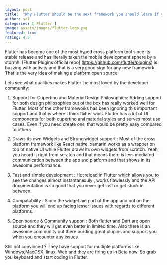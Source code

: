 ```yaml
---
layout: post
title:  "Why Flutter should be the next framework you should learn if you are into mobile development"
author: sal
categories: [ Flutter ]
image: assets/images/flutter-logo.png
featured: true
rating: 4.5
---
```



Flutter has become one of the most hyped cross platform tool since its stable release and has literally taken the mobile development sphere by a storm!!. [Flutter Plugins official repo] (https://github.com/flutter/plugins) is buzzing with activity and that is a very good sign for any new framework. That is the very idea of making a platform open source 



Lets see what qualities makes Flutter the most loved by the developer community:

1. Support for Cupertino and Material Design Philosophies: Adding support for both design philosophies out of the box has really worked well for Flutter. Most of the other frameworks             has been ignoring this important support and that is where I think flutter wins. Flutter has a lot of UI components for both cupertino and material styles and serves most use cases. Even if you need create one, that would be pretty easy compared to others

2. Draws its own Widgets and Strong widget support : Most of the cross platform framework like React native, xamarin works as a wrapper on top of native UI while Flutter draws its own widgets from scratch. Yeah, you heard it right from scratch and that means there is less mediated communication between the app and platform and that shows in its awesome performance.

3. Fast and simple development : Hot reload in Flutter which allows you to see the changes almost instantaneouly , works flawlessly and the API documentation is so good that you never get lost or get stuck in between. 

4. Compatability : Since the widget are part of the app and not on the platform you will end up facing lesser issues with regards to different platforms.

5. Open source & Community support : Both flutter and Dart are open source and they will get even better in limited time. Also there is an awesome community out there building great plugins and support you when you encounter any issues


Still not convinced ? They have support for multiple platforms like Windows,MacOSX, linux, Web and they are firing up in Beta now. So grab you keyboard and start coding in Flutter.

